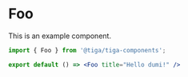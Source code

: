 # Foo

This is an example component.

```jsx
import { Foo } from '@tiga/tiga-components';

export default () => <Foo title="Hello dumi!" />
```
